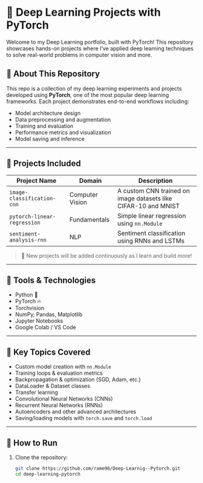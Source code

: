 # 🧠 Deep Learning Projects with PyTorch

Welcome to my Deep Learning portfolio, built with PyTorch! This repository showcases hands-on projects where I’ve applied deep learning techniques to solve real-world problems in computer vision and more.

## 🚀 About This Repository

This repo is a collection of my deep learning experiments and projects developed using **PyTorch**, one of the most popular deep learning frameworks. Each project demonstrates end-to-end workflows including:

- Model architecture design
- Data preprocessing and augmentation
- Training and evaluation
- Performance metrics and visualization
- Model saving and inference

---

## 📂 Projects Included

| Project Name | Domain | Description |
|--------------|--------|-------------|
| `image-classification-cnn` | Computer Vision | A custom CNN trained on image datasets like CIFAR-10 and MNIST |
| `pytorch-linear-regression` | Fundamentals | Simple linear regression using `nn.Module` |
| `sentiment-analysis-rnn` | NLP | Sentiment classification using RNNs and LSTMs |

> 🔄 New projects will be added continuously as I learn and build more!

---

## 🧰 Tools & Technologies

- Python 🐍
- PyTorch 🔥
- Torchvision
- NumPy, Pandas, Matplotlib
- Jupyter Notebooks
- Google Colab / VS Code

---

## 🧠 Key Topics Covered

- Custom model creation with `nn.Module`
- Training loops & evaluation metrics
- Backpropagation & optimization (SGD, Adam, etc.)
- DataLoader & Dataset classes
- Transfer learning
- Convolutional Neural Networks (CNNs)
- Recurrent Neural Networks (RNNs)
- Autoencoders and other advanced architectures
- Saving/loading models with `torch.save` and `torch.load`

---

## 🧪 How to Run

1. Clone the repository:
   ```bash
   git clone https://github.com/rame96/Deep-Learnig--Pytorch.git
   cd deep-learning-pytorch
